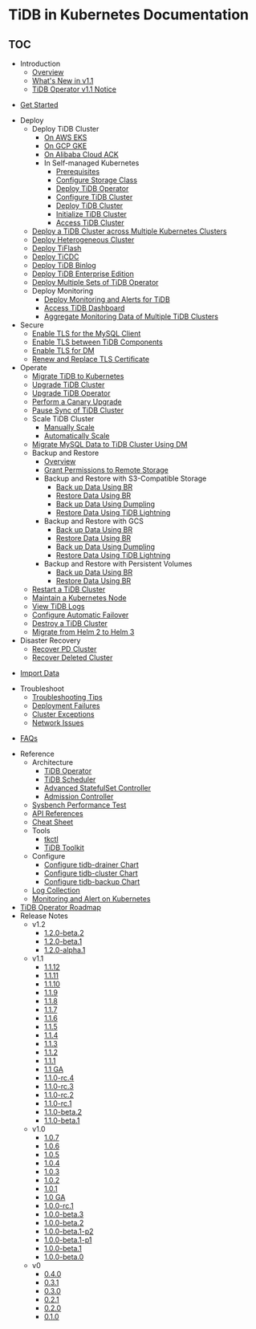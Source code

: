 # TiDB in Kubernetes Documentation

<!-- markdownlint-disable MD007 -->
<!-- markdownlint-disable MD032 -->

## TOC

+ Introduction
  - [Overview](tidb-operator-overview.md)
  - [What's New in v1.1](whats-new-in-v1.1.md)
  - [TiDB Operator v1.1 Notice](notes-tidb-operator-v1.1.md)
- [Get Started](get-started.md)
+ Deploy
  - Deploy TiDB Cluster
    - [On AWS EKS](deploy-on-aws-eks.md)
    - [On GCP GKE](deploy-on-gcp-gke.md)
    - [On Alibaba Cloud ACK](deploy-on-alibaba-cloud.md)
    + In Self-managed Kubernetes
      - [Prerequisites](prerequisites.md)
      - [Configure Storage Class](configure-storage-class.md)
      - [Deploy TiDB Operator](deploy-tidb-operator.md)
      - [Configure TiDB Cluster](configure-a-tidb-cluster.md)
      - [Deploy TiDB Cluster](deploy-on-general-kubernetes.md)
      - [Initialize TiDB Cluster](initialize-a-cluster.md)
      - [Access TiDB Cluster](access-tidb.md)
  - [Deploy a TiDB Cluster across Multiple Kubernetes Clusters](deploy-tidb-cluster-across-multiple-kubernetes.md)
  - [Deploy Heterogeneous Cluster](deploy-heterogeneous-tidb-cluster.md)
  - [Deploy TiFlash](deploy-tiflash.md)
  - [Deploy TiCDC](deploy-ticdc.md)
  - [Deploy TiDB Binlog](deploy-tidb-binlog.md)
  - [Deploy TiDB Enterprise Edition](deploy-tidb-enterprise-edition.md)
  - [Deploy Multiple Sets of TiDB Operator](deploy-multiple-tidb-operator.md)
  + Deploy Monitoring
    - [Deploy Monitoring and Alerts for TiDB](monitor-a-tidb-cluster.md)
    - [Access TiDB Dashboard](access-dashboard.md)
    - [Aggregate Monitoring Data of Multiple TiDB Clusters](aggregate-multiple-cluster-monitor-data.md)
+ Secure
  - [Enable TLS for the MySQL Client](enable-tls-for-mysql-client.md)
  - [Enable TLS between TiDB Components](enable-tls-between-components.md)
  - [Enable TLS for DM](enable-tls-for-dm.md)
  - [Renew and Replace TLS Certificate](renew-tls-certificate.md)
+ Operate
  - [Migrate TiDB to Kubernetes](migrate-tidb-to-kubernetes.md)
  - [Upgrade TiDB Cluster](upgrade-a-tidb-cluster.md)
  - [Upgrade TiDB Operator](upgrade-tidb-operator.md)
  - [Perform a Canary Upgrade](canary-upgrade-tidb-operator.md)
  - [Pause Sync of TiDB Cluster](pause-sync-of-tidb-cluster.md)
  + Scale TiDB Cluster
    - [Manually Scale](scale-a-tidb-cluster.md)
    - [Automatically Scale](enable-tidb-cluster-auto-scaling.md)
  - [Migrate MySQL Data to TiDB Cluster Using DM](deploy-tidb-dm.md)
  + Backup and Restore
    - [Overview](backup-restore-overview.md)
    - [Grant Permissions to Remote Storage](grant-permissions-to-remote-storage.md)
    + Backup and Restore with S3-Compatible Storage
      - [Back up Data Using BR](backup-to-aws-s3-using-br.md)
      - [Restore Data Using BR](restore-from-aws-s3-using-br.md)
      - [Back up Data Using Dumpling](backup-to-s3.md)
      - [Restore Data Using TiDB Lightning](restore-from-s3.md)
    + Backup and Restore with GCS
      - [Back up Data Using BR](backup-to-gcs-using-br.md)
      - [Restore Data Using BR](restore-from-gcs-using-br.md)
      - [Back up Data Using Dumpling](backup-to-gcs.md)
      - [Restore Data Using TiDB Lightning](restore-from-gcs.md)
    + Backup and Restore with Persistent Volumes
      - [Back up Data Using BR](backup-to-pv-using-br.md)
      - [Restore Data Using BR](restore-from-pv-using-br.md)
  - [Restart a TiDB Cluster](restart-a-tidb-cluster.md)
  - [Maintain a Kubernetes Node](maintain-a-kubernetes-node.md)
  - [View TiDB Logs](view-logs.md)
  - [Configure Automatic Failover](use-auto-failover.md)
  - [Destroy a TiDB Cluster](destroy-a-tidb-cluster.md)
  - [Migrate from Helm 2 to Helm 3](migrate-to-helm3.md)
+ Disaster Recovery
  - [Recover PD Cluster](pd-recover.md)
  - [Recover Deleted Cluster](recover-deleted-cluster.md)
- [Import Data](restore-data-using-tidb-lightning.md)
+ Troubleshoot
  - [Troubleshooting Tips](tips.md)
  - [Deployment Failures](deploy-failures.md)
  - [Cluster Exceptions](exceptions.md)
  - [Network Issues](network-issues.md)
- [FAQs](faq.md)
+ Reference
  + Architecture
    - [TiDB Operator](architecture.md)
    - [TiDB Scheduler](tidb-scheduler.md)
    - [Advanced StatefulSet Controller](advanced-statefulset.md)
    - [Admission Controller](enable-admission-webhook.md)
  - [Sysbench Performance Test](benchmark-sysbench.md)
  - [API References](https://github.com/pingcap/tidb-operator/blob/master/docs/api-references/docs.md)
  - [Cheat Sheet](cheat-sheet.md)
  + Tools
    - [tkctl](use-tkctl.md)
    - [TiDB Toolkit](tidb-toolkit.md)
  + Configure
    - [Configure tidb-drainer Chart](configure-tidb-binlog-drainer.md)
    - [Configure tidb-cluster Chart](tidb-cluster-chart-config.md)
    - [Configure tidb-backup Chart](configure-backup.md)
  - [Log Collection](logs-collection.md)
  - [Monitoring and Alert on Kubernetes](monitor-kubernetes.md)
+ [TiDB Operator Roadmap](roadmap.md)
+ Release Notes
  + v1.2
    - [1.2.0-beta.2](releases/release-1.2.0-beta.2.md)
    - [1.2.0-beta.1](releases/release-1.2.0-beta.1.md)
    - [1.2.0-alpha.1](releases/release-1.2.0-alpha.1.md)
  + v1.1
    - [1.1.12](releases/release-1.1.12.md)
    - [1.1.11](releases/release-1.1.11.md)
    - [1.1.10](releases/release-1.1.10.md)
    - [1.1.9](releases/release-1.1.9.md)
    - [1.1.8](releases/release-1.1.8.md)
    - [1.1.7](releases/release-1.1.7.md)
    - [1.1.6](releases/release-1.1.6.md)
    - [1.1.5](releases/release-1.1.5.md)
    - [1.1.4](releases/release-1.1.4.md)
    - [1.1.3](releases/release-1.1.3.md)
    - [1.1.2](releases/release-1.1.2.md)
    - [1.1.1](releases/release-1.1.1.md)
    - [1.1 GA](releases/release-1.1-ga.md)
    - [1.1.0-rc.4](releases/release-1.1.0-rc.4.md)
    - [1.1.0-rc.3](releases/release-1.1.0-rc.3.md)
    - [1.1.0-rc.2](releases/release-1.1.0-rc.2.md)
    - [1.1.0-rc.1](releases/release-1.1.0-rc.1.md)
    - [1.1.0-beta.2](releases/release-1.1.0-beta.2.md)
    - [1.1.0-beta.1](releases/release-1.1.0-beta.1.md)
  + v1.0
    - [1.0.7](releases/release-1.0.7.md)
    - [1.0.6](releases/release-1.0.6.md)
    - [1.0.5](releases/release-1.0.5.md)
    - [1.0.4](releases/release-1.0.4.md)
    - [1.0.3](releases/release-1.0.3.md)
    - [1.0.2](releases/release-1.0.2.md)
    - [1.0.1](releases/release-1.0.1.md)
    - [1.0 GA](releases/release-1.0-ga.md)
    - [1.0.0-rc.1](releases/release-1.0.0-rc.1.md)
    - [1.0.0-beta.3](releases/release-1.0.0-beta.3.md)
    - [1.0.0-beta.2](releases/release-1.0.0-beta.2.md)
    - [1.0.0-beta.1-p2](releases/release-1.0.0-beta.1-p2.md)
    - [1.0.0-beta.1-p1](releases/release-1.0.0-beta.1-p1.md)
    - [1.0.0-beta.1](releases/release-1.0.0-beta.1.md)
    - [1.0.0-beta.0](releases/release-1.0.0-beta.0.md)
  + v0
    - [0.4.0](releases/release-0.4.0.md)
    - [0.3.1](releases/release-0.3.1.md)
    - [0.3.0](releases/release-0.3.0.md)
    - [0.2.1](releases/release-0.2.1.md)
    - [0.2.0](releases/release-0.2.0.md)
    - [0.1.0](releases/release-0.1.0.md)
